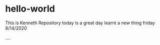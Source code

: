 # hello-world
This is Kenneth Repository today is a great day learnt a new thing friday 
8/14/2020

....


